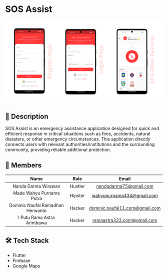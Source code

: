# SOS Assist

<img src="https://github.com/SOS-Assist/.github/blob/main/profile/assets/app-mockup.jpg">

## 📖 Description
SOS Assist is an emergency assistance application designed for quick and efficient response
in critical situations such as fires, accidents, natural disasters, or other emergency
circumstances. This application directly connects users with relevant authorities/institutions
and the surrounding community, providing reliable additional protection.

## 🙋‍ Members
Name                                  | Role                | Email                                                  |
:-------------------------------------: |:-----------------:  | :-----------------------------------------------------: |
Nanda Darma Wirawan | Hustler | nandadarma75@gmail.com
Made Wahyu Purnama Putra | Hipster | wahyupurnama434@gmail.com
Dominic Naufal Ramadhan Herwanto | Hacker | dominic.naufal11.com@gmail.com
I Putu Rama Astra Arimbawa | Hacker | ramaastra333.com@gmail.com

## 🛠️ Tech Stack
- Flutter
- Firebase
- Google Maps
